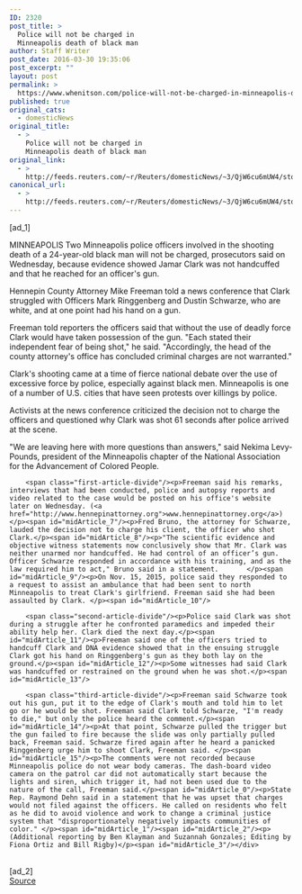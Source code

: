 ```yaml
---
ID: 2320
post_title: >
  Police will not be charged in
  Minneapolis death of black man
author: Staff Writer
post_date: 2016-03-30 19:35:06
post_excerpt: ""
layout: post
permalink: >
  https://www.whenitson.com/police-will-not-be-charged-in-minneapolis-death-of-black-man/
published: true
original_cats:
  - domesticNews
original_title:
  - >
    Police will not be charged in
    Minneapolis death of black man
original_link:
  - >
    http://feeds.reuters.com/~r/Reuters/domesticNews/~3/QjW6cu6mUW4/story01.htm
canonical_url:
  - >
    http://feeds.reuters.com/~r/Reuters/domesticNews/~3/QjW6cu6mUW4/story01.htm
---
```

 [ad_1]
<br><div id="articleText">
<span id="midArticle_start"/>

<span id="midArticle_0"/><span class="focusParagraph" readability="6"><p><span class="articleLocation">MINNEAPOLIS</span> Two Minneapolis police officers involved in the shooting death of a 24-year-old black man will not be charged, prosecutors said on Wednesday, because evidence showed Jamar Clark was not handcuffed and that he reached for an officer's gun.</p></span><span id="midArticle_1"/><p>Hennepin County Attorney Mike Freeman told a news conference that Clark struggled with Officers Mark Ringgenberg and Dustin Schwarze, who are white, and at one point had his hand on a gun.</p><span id="midArticle_2"/><p>Freeman told reporters the officers said that without the use of deadly force Clark would have taken possession of the gun. "Each stated their independent fear of being shot," he said. "Accordingly, the head of the county attorney's office has concluded criminal charges are not warranted." </p><span id="midArticle_3"/><p>Clark's shooting came at a time of fierce national debate over the use of excessive force by police, especially against black men. Minneapolis is one of a number of U.S. cities that have seen protests over killings by police. </p><span id="midArticle_4"/><p>Activists at the news conference criticized the decision not to charge the officers and questioned why Clark was shot 61 seconds after police arrived at the scene.</p><span id="midArticle_5"/><p>"We are leaving here with more questions than answers," said Nekima Levy-Pounds, president of the Minneapolis chapter of the National Association for the Advancement of Colored People.</p><span id="midArticle_6"/>
        
        <span class="first-article-divide"/><p>Freeman said his remarks, interviews that had been conducted, police and autopsy reports and video related to the case would be posted on his office's website later on Wednesday. (<a href="http://www.hennepinattorney.org">www.hennepinattorney.org</a>)   </p><span id="midArticle_7"/><p>Fred Bruno, the attorney for Schwarze, lauded the decision not to charge his client, the officer who shot Clark.</p><span id="midArticle_8"/><p>"The scientific evidence and objective witness statements now conclusively show that Mr. Clark was neither unarmed nor handcuffed. He had control of an officer’s gun. Officer Schwarze responded in accordance with his training, and as the law required him to act," Bruno said in a statement.       </p><span id="midArticle_9"/><p>On Nov. 15, 2015, police said they responded to a request to assist an ambulance that had been sent to north Minneapolis to treat Clark's girlfriend. Freeman said she had been assaulted by Clark. </p><span id="midArticle_10"/>
        
        <span class="second-article-divide"/><p>Police said Clark was shot during a struggle after he confronted paramedics and impeded their ability help her. Clark died the next day.</p><span id="midArticle_11"/><p>Freeman said one of the officers tried to handcuff Clark and DNA evidence showed that in the ensuing struggle Clark got his hand on Ringgenberg's gun as they both lay on the ground.</p><span id="midArticle_12"/><p>Some witnesses had said Clark was handcuffed or restrained on the ground when he was shot.</p><span id="midArticle_13"/>
        
        <span class="third-article-divide"/><p>Freeman said Schwarze took out his gun, put it to the edge of Clark's mouth and told him to let go or he would be shot. Freeman said Clark told Schwarze, "I'm ready to die," but only the police heard the comment.</p><span id="midArticle_14"/><p>At that point, Schwarze pulled the trigger but the gun failed to fire because the slide was only partially pulled back, Freeman said. Schwarze fired again after he heard a panicked Ringgenberg urge him to shoot Clark, Freeman said. </p><span id="midArticle_15"/><p>The comments were not recorded because Minneapolis police do not wear body cameras. The dash-board video camera on the patrol car did not automatically start because the lights and siren, which trigger it, had not been used due to the nature of the call, Freeman said.</p><span id="midArticle_0"/><p>State Rep. Raymond Dehn said in a statement that he was upset that charges would not filed against the officers. He called on residents who felt as he did to avoid violence and work to change a criminal justice system that "disproportionately negatively impacts communities of color." </p><span id="midArticle_1"/><span id="midArticle_2"/><p> (Additional reporting by Ben Klayman and Suzannah Gonzales; Editing by Fiona Ortiz and Bill Rigby)</p><span id="midArticle_3"/></div>
<br>[ad_2]
<br><a href="http://feeds.reuters.com/~r/Reuters/domesticNews/~3/QjW6cu6mUW4/story01.htm">Source </a>